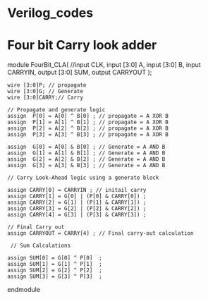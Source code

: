 # Verilog_codes
# Four bit Carry look adder 


module FourBit_CLA(
    //input CLK,
    input  [3:0] A,
    input  [3:0] B,
    input  CARRYIN,
    output [3:0] SUM,
    output CARRYOUT
    );
    
    wire [3:0]P; // propagate 
    wire [3:0]G; // Generate
    wire [3:0]CARRY;// Carry 
    
    // Propagate and generate logic      
    assign  P[0] = A[0] ^ B[0] ; // propagate = A XOR B
    assign  P[1] = A[1] ^ B[1] ; // propagate = A XOR B
    assign  P[2] = A[2] ^ B[2] ; // propagate = A XOR B
    assign  P[3] = A[3] ^ B[3] ; // propagate = A XOR B
    
    assign  G[0] = A[0] & B[0] ; // Generate = A AND B 
    assign  G[1] = A[1] & B[1] ; // Generate = A AND B 
    assign  G[2] = A[2] & B[2] ; // Generate = A AND B 
    assign  G[3] = A[3] & B[3] ; // Generate = A AND B 
    
    // Carry Look-Ahead logic using a generate block
    
    assign CARRY[0] = CARRYIN ; // initail carry 
    assign CARRY[1] = G[0] | (P[0] & CARRY[0]) ;
    assign CARRY[2] = G[1] | (P[1] & CARRY[1]) ;
    assign CARRY[3] = G[2] | (P[2] & CARRY[2]) ; 
    assign CARRY[4] = G[3] | (P[3] & CARRY[3]) ; 
   
    // Final Carry out   
    assign CARRYOUT = CARRY[4] ; // Final carry-out calculation  
        
     // Sum Calculations
    
    assign SUM[0] = G[0] ^ P[0]  ;
    assign SUM[1] = G[1] ^ P[1]  ;
    assign SUM[2] = G[2] ^ P[2]  ; 
    assign SUM[3] = G[3] ^ P[3]  ; 
                    
                    
endmodule
